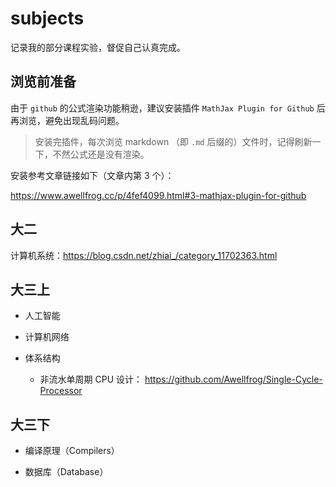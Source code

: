 # subjects

记录我的部分课程实验，督促自己认真完成。

## 浏览前准备

由于 `github` 的公式渲染功能稍逊，建议安装插件 `MathJax Plugin for Github` 后再浏览，避免出现乱码问题。

>   安装完插件，每次浏览 markdown （即 `.md` 后缀的）文件时，记得刷新一下，不然公式还是没有渲染。

安装参考文章链接如下（文章内第 3 个）：

https://www.awellfrog.cc/p/4fef4099.html#3-mathjax-plugin-for-github

## 大二

计算机系统：https://blog.csdn.net/zhiai_/category_11702363.html

## 大三上

*   人工智能

*   计算机网络

*   体系结构
    *   非流水单周期 CPU 设计： https://github.com/Awellfrog/Single-Cycle-Processor

## 大三下

*   编译原理（Compilers）

*   数据库（Database）

